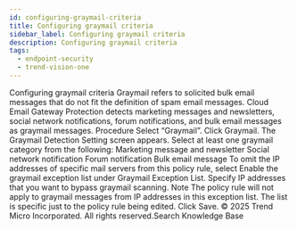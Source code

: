 ```yaml
---
id: configuring-graymail-criteria
title: Configuring graymail criteria
sidebar_label: Configuring graymail criteria
description: Configuring graymail criteria
tags:
  - endpoint-security
  - trend-vision-one
---
```


 Configuring graymail criteria Graymail refers to solicited bulk email messages that do not fit the definition of spam email messages. Cloud Email Gateway Protection detects marketing messages and newsletters, social network notifications, forum notifications, and bulk email messages as graymail messages. Procedure Select “Graymail”. Click Graymail. The Graymail Detection Setting screen appears. Select at least one graymail category from the following: Marketing message and newsletter Social network notification Forum notification Bulk email message To omit the IP addresses of specific mail servers from this policy rule, select Enable the graymail exception list under Graymail Exception List. Specify IP addresses that you want to bypass graymail scanning. Note The policy rule will not apply to graymail messages from IP addresses in this exception list. The list is specific just to the policy rule being edited. Click Save. © 2025 Trend Micro Incorporated. All rights reserved.Search Knowledge Base